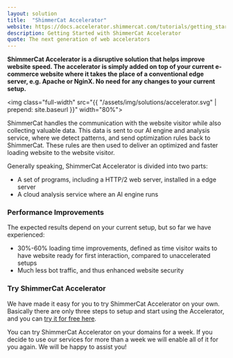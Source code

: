 ```yaml
---
layout: solution
title:  "ShimmerCat Accelerator"
website: https://docs.accelerator.shimmercat.com/tutorials/getting_started/
description: Getting Started with ShimmerCat Accelerator
quote: The next generation of web accelerators
---
```

**ShimmerCat Accelerator is a disruptive solution that helps improve website speed. The accelerator is simply added on top of your current e-commerce website where it takes the place of a conventional edge server, e.g. Apache or NginX. No need for any changes to your current setup.**

<img class="full-width" src="{{ "/assets/img/solutions/accelerator.svg" | prepend: site.baseurl }}" width="80%">

ShimmerCat handles the communication with the website visitor while also collecting valuable data. This data is sent to our AI engine and analysis service, where we detect patterns, and send optimization rules back to ShimmerCat. These rules are then used to deliver an optimized and faster loading website to the website visitor.

Generally speaking, ShimmerCat Accelerator is divided into two parts:

* A set of programs, including a HTTP/2 web server, installed in a edge server
* A cloud analysis service where an AI engine runs

### Performance Improvements
The expected results depend on your current setup, but so far we have experienced:

* 30%-60% loading time improvements, defined as time visitor waits to have website ready for first interaction, compared to unaccelerated setups
* Much less bot traffic, and thus enhanced website security

### Try ShimmerCat Accelerator
We have made it easy for you to try ShimmerCat Accelerator on your own. Basically there are only three steps to setup and start using the Accelerator, and you can [try it for free here](https://docs.accelerator.shimmercat.com/tutorials/getting_started/).

You can try ShimmerCat Accelerator on your domains for a week. If you decide to use our services for more than a week we will enable all of it for you again. We will be happy to assist you!